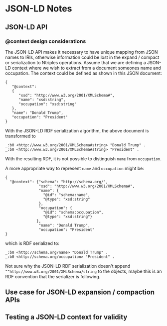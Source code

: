 # JSON-LD Notes

## JSON-LD API

### @context design considerations

The JSON-LD API makes it necessary to have unique mapping from JSON names to 
IRIs, otherwise information could be lost in the expand / compact or
serialization to Ntriples operations. Assume that we are defining a 
JSON-LD context where we wish to extract from a document someones name
and occupation. The context could be defined as shown in this JSON 
document:

```
{
   "@context":
   {
      "xsd": "http://www.w3.org/2001/XMLSchema#",
      "name": "xsd:string",
      "occupation": "xsd:string"
   },
   "name": "Donald Trump",
   "occupation": "President"
}
```
With the JSON-LD RDF serialization algorithm, the above document is transformed to
```
_:b0 <http://www.w3.org/2001/XMLSchema#string> "Donald Trump" .
_:b0 <http://www.w3.org/2001/XMLSchema#string> "President" .
```

With the resulting RDF, it is not possible to distinguish `name` from `occupation`.

A more appropriate way to represent `name` and `occupation` might be:
```
{    
  "@context": {"schema": "http://schema.org/",
               "xsd": "http://www.w3.org/2001/XMLSchema#",
               "name": {
                 "@id": "schema:name",
                 "@type": "xsd:string"
               },
               "occupation": {
                 "@id": "schema:occupation",
                 "@type": "xsd:string"}
              },
               "name": "Donald Trump",
               "occupation": "President"
}

```

which is RDF serialized to:

```
_:b0 <http://schema.org/name> "Donald Trump" .
_:b0 <http://schema.org/occupation> "President" .
```

Not sure why the JSON-LD RDF serialization doesn't append `^^http://www.w3.org/2001/XMLSchema/string`
to the objects, maybe this is an RDF convention that the serializer is following.

## Use case for JSON-LD expansion / compaction APIs

## Testing a JSON-LD context for validity

